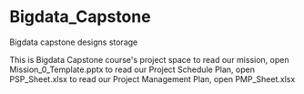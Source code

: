 # Bigdata_Capstone
Bigdata capstone designs storage

This is Bigdata Capstone course's project space
  to read our mission, open Mission_0_Template.pptx
  to read our Project Schedule Plan, open PSP_Sheet.xlsx
  to read our Project Management Plan, open PMP_Sheet.xlsx
